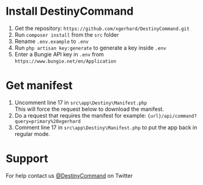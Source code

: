 # Install DestinyCommand
1. Get the repository: `https://github.com/xgerhard/DestinyCommand.git`
2. Run `composer install` from the `src` folder
3. Rename `.env.example` to `.env`
4. Run `php artisan key:generate` to generate a key inside `.env`
5. Enter a Bungie API key in `.env` from `https://www.bungie.net/en/Application`

# Get manifest
1. Uncomment line 17 in `src\app\Destiny\Manifest.php`  
This will force the request below to download the manifest.
2. Do a request that requires the manifest for example: `{url}/api/command?query=primary%20xgerhard`
3. Comment line 17 in `src\app\Destiny\Manifest.php` to put the app back in regular mode.

# Support
For help contact us <a href="https://twitter.com/destinycommand">@DestinyCommand</a> on Twitter
